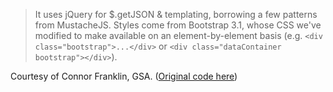 > It uses jQuery for $.getJSON & templating, borrowing a few patterns from MustacheJS. Styles come from Bootstrap 3.1, whose CSS we've modified to make available on an element-by-element basis (e.g. `<div class="bootstrap">...</div>` or `<div class="dataContainer bootstrap"></div>`).  

Courtesy of Connor Franklin, GSA.  ([Original code here](http://codepen.io/cfrank/pen/bddbc3c8910884dabbaedaa9b0610591))

